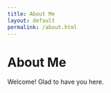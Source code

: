 ```yaml
---
title: About Me
layout: default
permalink: /about.html
---
```


# About Me

Welcome! Glad to have you here.
